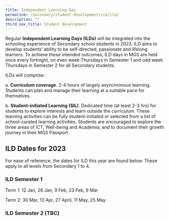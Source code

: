 ```yaml
---
title: Independent Learning Day
permalink: /secondary/student-development/cce/ild/
description: ""
third_nav_title: Student Development
---
```

Regular **Independent Learning Days (ILDs)** will be integrated into the schooling experience of Secondary school students in 2023. ILD aims to develop students' ability to be self-directed, passionate and lifelong learners. To achieve these intended outcomes, ILD days in MGS are held once every fortnight, on even week Thursdays in Semester 1 and odd week Thursdays in Semester 2 for all Secondary students.  
 

ILDs will comprise:

a. **Curriculum coverage**. 2-4 hours of largely asynchronous learning. Students can plan and manage their learning at a suitable pace for themselves.

b. **Student-initiated Learning (SIL)**. Dedicated time (at least 2-3 hrs) for students to explore interests and learn outside the curriculum. These learning activities can be fully student-initiated or selected from a list of school-curated learning activities. Students are encouraged to explore the three areas of ICT, Well-being and Academia, and to document their growth journey in their MGS Passport.  



## ILD Dates for 2023 
For ease of reference, the dates for ILD this year are found below. These apply to all levels from Secondary 1 to 4.


### ILD Semester 1
Term 1: 12 Jan, 26 Jan, 9 Feb, 23 Feb, 9 Mar

Term 2: 30 Mar, 13 Apr, 27 April, 11 May, 25 May


### ILD Semester 2 (TBC)